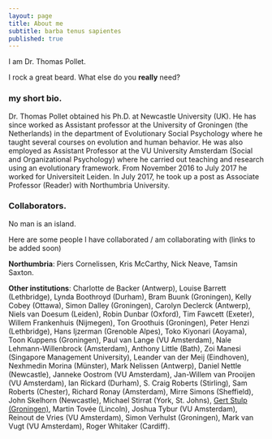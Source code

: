 ```yaml
---
layout: page
title: About me
subtitle: barba tenus sapientes
published: true
---
```


I am Dr. Thomas Pollet.

I rock a great beard. What else do you **really** need?

### my short bio.

Dr. Thomas Pollet obtained his Ph.D. at Newcastle University (UK). He has since worked as Assistant professor at the University of Groningen (the Netherlands) in the department of Evolutionary Social Psychology where he taught several courses on evolution and human behavior. He was also employed as Assistant Professor at the VU University Amsterdam (Social and Organizational Psychology) where he carried out teaching and research using an evolutionary framework. From November 2016 to July 2017 he worked for Universiteit Leiden. In July 2017, he took up a post as Associate Professor (Reader) with Northumbria University.

### Collaborators.

No man is an island.

Here are some people I have collaborated / am collaborating with (links to be added soon)

**Northumbria**: Piers Cornelissen, Kris McCarthy, Nick Neave, Tamsin Saxton.

**Other institutions**: Charlotte de Backer (Antwerp), Louise Barrett (Lethbridge), Lynda Boothroyd (Durham), Bram Buunk (Groningen), Kelly Cobey (Ottawa), Simon Dalley (Groningen), Carolyn Declerck (Antwerp), Niels van Doesum (Leiden), Robin Dunbar (Oxford), Tim Fawcett (Exeter), Willem Frankenhuis (Nijmegen), Ton Groothuis (Groningen), Peter Henzi (Lethbridge), Hans Ijzerman (Grenoble Alpes), Toko Kiyonari (Aoyama), Toon Kuppens (Groningen),  Paul van Lange (VU Amsterdam), Nale Lehmann-Willenbrock (Amsterdam), Anthony Little (Bath), Zoi Manesi (Singapore Management University), Leander van der Meij (Eindhoven), Nexhmedin Morina (Münster), Mark Nelissen (Antwerp), Daniel Nettle (Newcastle), Janneke Oostrom (VU Amsterdam), Jan-Willem van Prooijen (VU Amsterdam), Ian Rickard (Durham), S. Craig Roberts (Stirling), Sam Roberts (Chester), Richard Ronay (Amsterdam), Mirre Simons (Sheffield), John Skelhorn (Newcastle), Michael Stirrat (York, St. Johns), [Gert Stulp (Groningen)](https://gertstulp.github.io/), Martin Tovée (Lincoln), Joshua Tybur (VU Amsterdam), Reinout de Vries (VU Amsterdam), Simon Verhulst (Groningen), Mark van Vugt (VU Amsterdam), Roger Whitaker (Cardiff).
